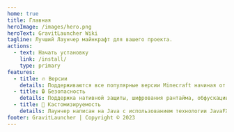 ```yaml
---
home: true
title: Главная
heroImage: /images/hero.png
heroText: GravitLauncher Wiki
tagline: Лучший Лаунчер майнкрафт для вашего проекта.
actions:
  - text: Начать установку
    link: /install/
    type: primary
features:
  - title: 🔥 Версии
    details: Поддерживаются все популярные версии Minecraft начиная от 1.7.10 заканчивая версией Minecraft 1.20.
  - title: 🔒 Безопасность
    details: Поддержка нативной защиты, шифрования рантайма, обфускации ProGuard, подписи .jar/.exe и т.д.
  - title: 🔧 Кастомизируемость
    details: Лаунчер написан на Java с использованием технологии JavaFX, за счёт чего обладает широкими возможностями кастомизации.
footer: GravitLauncher | Copyright © 2023
---
```

